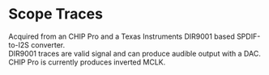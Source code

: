 # Scope Traces
Acquired from an CHIP Pro and a Texas Instruments DIR9001 based SPDIF-to-I2S converter.  
DIR9001 traces are valid signal and can produce audible output with a DAC. CHIP Pro is currently produces inverted MCLK.